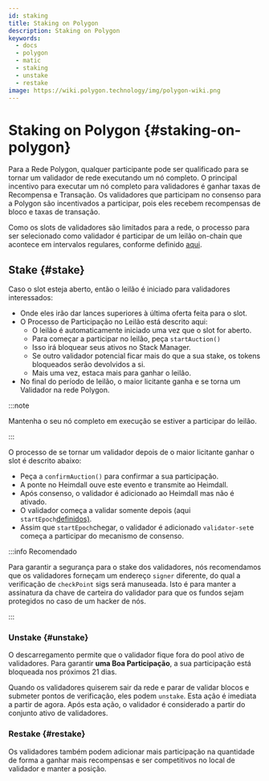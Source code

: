 ```yaml
---
id: staking
title: Staking on Polygon
description: Staking on Polygon
keywords:
  - docs
  - polygon
  - matic
  - staking
  - unstake
  - restake
image: https://wiki.polygon.technology/img/polygon-wiki.png
---
```


# Staking on Polygon {#staking-on-polygon}

Para a Rede Polygon, qualquer participante pode ser qualificado para se tornar um validador de rede executando um nó completo. O principal incentivo para executar um nó completo para validadores é ganhar taxas de Recompensa e Transação. Os validadores que participam no consenso para a Polygon são incentivados a participar, pois eles recebem recompensas de bloco e taxas de transação.

Como os slots de validadores são limitados para a rede, o processo para ser selecionado como validador é participar de um leilão on-chain que acontece em intervalos regulares, conforme definido [aqui](https://www.notion.so/maticnetwork/State-of-Staking-03e983ed9cc6470a9e8aee47d51f0d14#a55fbd158b7d4aa89648a4e3b68ac716).

## Stake {#stake}

Caso o slot esteja aberto, então o leilão é iniciado para validadores interessados:

- Onde eles irão dar lances superiores à última oferta feita para o slot.
- O Processo de Participação no Leilão está descrito aqui:
    - O leilão é automaticamente iniciado uma vez que o slot for aberto.
    - Para começar a participar no leilão, peça `startAuction()`
    - Isso irá bloquear seus ativos no Stack Manager.
    - Se outro validador potencial ficar mais do que a sua stake, os tokens bloqueados serão devolvidos a si.
    - Mais uma vez, estaca mais para ganhar o leilão.
- No final do período de leilão, o maior licitante ganha e se torna um Validador na rede Polygon.

:::note

Mantenha o seu nó completo em execução se estiver a participar do leilão.

:::

O processo de se tornar um validador depois de o maior licitante ganhar o slot é descrito abaixo:

- Peça a `confirmAuction()` para confirmar a sua participação.
- A ponte no Heimdall ouve este evento e transmite ao Heimdall.
- Após consenso, o validador é adicionado ao Heimdall mas não é ativado.
- O validador começa a validar somente depois (aqui `startEpoch`[definidos)](https://www.notion.so/maticnetwork/State-of-Staking-03e983ed9cc6470a9e8aee47d51f0d14#c1c3456813dd4b5caade4ed550f81187).
- Assim que `startEpoch`chegar, o validador é adicionado `validator-set`e começa a participar do mecanismo de consenso.

:::info Recomendado

Para garantir a segurança para o stake dos validadores, nós recomendamos que os validadores forneçam um endereço `signer` diferente, do qual a verificação de `checkPoint` sigs será manuseada. Isto é para manter a assinatura da chave de carteira do validador para que os fundos sejam protegidos no caso de um hacker de nós.

:::

### Unstake {#unstake}

O descarregamento permite que o validador fique fora do pool ativo de validadores. Para garantir **uma Boa Participação**, a sua participação está bloqueada nos próximos 21 dias.

Quando os validadores quiserem sair da rede e parar de validar blocos e submeter pontos de verificação, eles podem `unstake`. Esta ação é imediata a partir de agora. Após esta ação, o validador é considerado a partir do conjunto ativo de validadores.

### Restake {#restake}

Os validadores também podem adicionar mais participação na quantidade de forma a ganhar mais recompensas e ser competitivos no local de validador e manter a posição.
